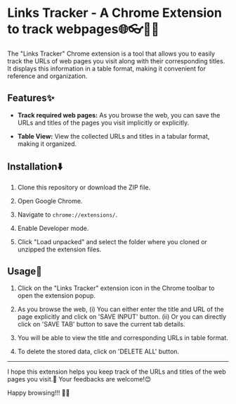 # Links Tracker - A Chrome Extension to track webpages🌐👓🧾🧾

The "Links Tracker" Chrome extension is a tool that allows you to easily track the URLs of web pages you visit along with their corresponding titles. It displays this information in a table format, making it convenient for reference and organization.

## Features✨

- **Track required web pages:** As you browse the web, you can save the URLs and titles of the pages you visit implicitly or explicitly.

- **Table View:** View the collected URLs and titles in a tabular format, making it organized.

## Installation⬇️

1. Clone this repository or download the ZIP file.

2. Open Google Chrome.

3. Navigate to `chrome://extensions/`.

4. Enable Developer mode.

5. Click "Load unpacked" and select the folder where you cloned or unzipped the extension files.

## Usage🧾

1. Click on the "Links Tracker" extension icon in the Chrome toolbar to open the extension popup.

2. As you browse the web,
   (i) You can either enter the title and URL of the page explicitly and click on 'SAVE INPUT' button.
   (ii) Or you can directly click on 'SAVE TAB' button to save the current tab details.

4. You will be able to view the title and corresponding URLs in table format.

5. To delete the stored data, click on 'DELETE ALL' button.
   
---

I hope this extension helps you keep track of the URLs and titles of the web pages you visit.🙂 Your feedbacks are welcome!😊

Happy browsing!!! 🚀🌐
